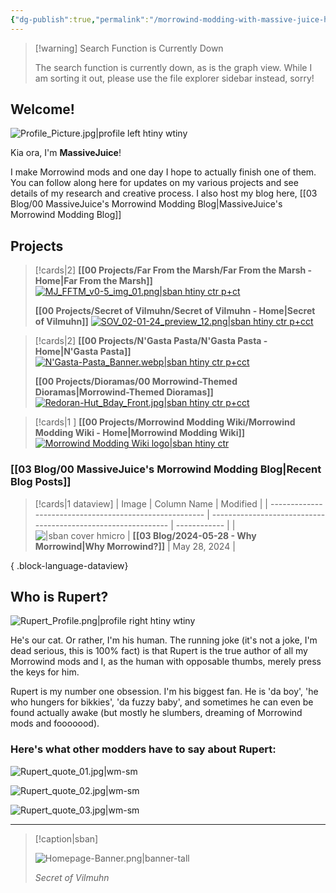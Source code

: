 ```yaml
---
{"dg-publish":true,"permalink":"/morrowind-modding-with-massive-juice-home/","title":"Home","metatags":["object Object"],"pinned":true,"tags":["gardenEntry"]}
---
```



> [!warning] Search Function is Currently Down
> 
> The search function is currently down, as is the graph view. While I am sorting it out, please use the file explorer sidebar instead, sorry!

## Welcome! 

![Profile_Picture.jpg|profile left htiny wtiny](/img/user/Assets/Profile_Picture.jpg)

Kia ora, I'm **MassiveJuice**!

I make Morrowind mods and one day I hope to actually finish one of them. You can follow along here for updates on my various projects and see details of my research and creative process. I also host my blog here, [[03 Blog/00 MassiveJuice's Morrowind Modding Blog\|MassiveJuice's Morrowind Modding Blog]]

## Projects

> [!cards|2]
> **[[00 Projects/Far From the Marsh/Far From the Marsh - Home\|Far From the Marsh]]**
> [![MJ_FFTM_v0-5_img_01.png|sban htiny ctr p+ct](/img/user/Assets/Far-From-The-Marsh/MJ_FFTM_v0-5_img_01.png)](https://morrowind-modding-with-massivejuice.vercel.app/00-projects/far-from-the-marsh/far-from-the-marsh-home/)
> 
> **[[00 Projects/Secret of Vilmuhn/Secret of Vilmuhn - Home\|Secret of Vilmuhn]]**
> [![SOV_02-01-24_preview_12.png|sban htiny ctr p+cct](/img/user/Assets/Secret-of-Vilmuhn/SOV_02-01-24_preview_12.png)](https://morrowind-modding-with-massivejuice.vercel.app/00-projects/secret-of-vilmuhn/secret-of-vilmuhn-home/)

> [!cards|2]
> **[[00 Projects/N'Gasta Pasta/N'Gasta Pasta - Home\|N'Gasta Pasta]]**
> [![N'Gasta-Pasta_Banner.webp|sban htiny ctr p+cct](/img/user/Assets/N'Gasta-Pasta/N'Gasta-Pasta_Banner.webp)](https://morrowind-modding-with-massivejuice.vercel.app/00-projects/n-gasta-pasta/n-gasta-pasta-home/)
> 
> **[[00 Projects/Dioramas/00 Morrowind-Themed Dioramas\|Morrowind-Themed Dioramas]]**
> [![Redoran-Hut_Bday_Front.jpg|sban htiny ctr p+cct](/img/user/Assets/Dioramas/Redoran-Hut_Bday_Front.jpg)](https://morrowind-modding-with-massivejuice.vercel.app/00-projects/dioramas/00-morrowind-themed-dioramas/)

> [!cards|1 ]
> **[[00 Projects/Morrowind Modding Wiki/Morrowind Modding Wiki - Home\|Morrowind Modding Wiki]]**
> [![Morrowind Modding Wiki logo|sban htiny ctr](https://i.imgur.com/vyx7Hna.png)](https://morrowind-modding-with-massivejuice.vercel.app/00-projects/morrowind-modding-wiki/morrowind-modding-wiki-home/)

### [[03 Blog/00 MassiveJuice's Morrowind Modding Blog\|Recent Blog Posts]]

> [!cards|1 dataview] 
>  | Image                                                   | Column Name                                                   | Modified     |
> | ------------------------------------------------------- | ------------------------------------------------------------- | ------------ |
> | ![\|sban cover hmicro](https://i.imgur.com/UpauByP.jpg) | **[[03 Blog/2024-05-28 - Why Morrowind\|Why Morrowind?]]** | May 28, 2024 |
> 
{ .block-language-dataview}

## Who is Rupert?

![Rupert_Profile.png|profile right htiny wtiny](/img/user/Assets/Rupert_Profile.png)

He's our cat. Or rather, I'm his human. The running joke (it's not a joke, I'm dead serious, this is 100% fact) is that Rupert is the true author of all my Morrowind mods and I, as the human with opposable thumbs, merely press the keys for him. 

Rupert is my number one obsession. I'm his biggest fan. He is 'da boy', 'he who hungers for bikkies', 'da fuzzy baby', and sometimes he can even be found actually awake (but mostly he slumbers, dreaming of Morrowind mods and fooooood).

### Here's what other modders have to say about Rupert:

![Rupert_quote_01.jpg|wm-sm](/img/user/Assets/Rupert_quote_01.jpg)

![Rupert_quote_02.jpg|wm-sm](/img/user/Assets/Rupert_quote_02.jpg)

![Rupert_quote_03.jpg|wm-sm](/img/user/Assets/Rupert_quote_03.jpg)

---

> [!caption|sban]
> 
> ![Homepage-Banner.png|banner-tall](/img/user/Assets/Homepage-Banner.png)
> 
> _Secret of Vilmuhn_
